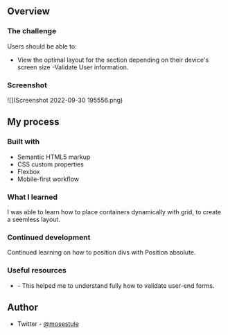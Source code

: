 
## Overview

### The challenge

Users should be able to:

- View the optimal layout for the section depending on their device's screen size
-Validate User information.
### Screenshot

![](Screenshot 2022-09-30 195556.png)


## My process

### Built with

- Semantic HTML5 markup
- CSS custom properties
- Flexbox
- Mobile-first workflow

### What I learned

I was able to learn how to place containers dynamically with grid, to create a seemless layout.

### Continued development

Continued learning on how to position divs with Position absolute.

### Useful resources

- [](https://www.stackoverflow.com) - This helped me to understand fully how to validate user-end forms.

## Author

- Twitter - [@mosestule](https://www.twitter.com/yourusername)
